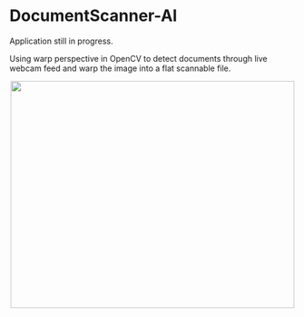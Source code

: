 # DocumentScanner-AI

Application still in progress.

Using warp perspective in OpenCV to detect documents through live webcam feed and warp the image into a flat scannable file.

<center><img src="https://i.imgur.com/5fp1tEJ.png" width="500" height="400"></center>

